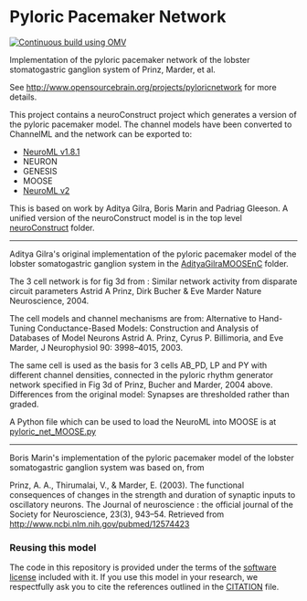 Pyloric Pacemaker Network
=========================
[![Continuous build using OMV](https://github.com/OpenSourceBrain/PyloricNetwork/actions/workflows/omv-ci.yml/badge.svg)](https://github.com/OpenSourceBrain/PyloricNetwork/actions/workflows/omv-ci.yml)

Implementation of the pyloric pacemaker network of the lobster stomatogastric ganglion system of Prinz, Marder, et al.

See http://www.opensourcebrain.org/projects/pyloricnetwork for more
details.

This project contains a neuroConstruct project which generates a version of the pyloric pacemaker model. The channel models have been converted to ChannelML and the network can be exported to:

- [NeuroML v1.8.1](https://github.com/OpenSourceBrain/PyloricNetwork/tree/master/neuroConstruct/generatedNeuroML)
- NEURON
- GENESIS
- MOOSE
- [NeuroML v2](https://github.com/OpenSourceBrain/PyloricNetwork/tree/master/neuroConstruct/generatedNeuroML2)


This is based on work by Aditya Gilra, Boris Marin and Padriag Gleeson.  A unified version of the neuroConstruct model is in the top level [neuroConstruct](https://github.com/OpenSourceBrain/PyloricNetwork/tree/master/neuroConstruct) folder.

----------------------------------

Aditya Gilra's original implementation of the pyloric pacemaker model of the lobster somatogastric ganglion 
system in the [AdityaGilraMOOSEnC](https://github.com/OpenSourceBrain/PyloricNetwork/tree/master/AdityaGilraMOOSEnC) folder.

The 3 cell network is for fig 3d from :
Similar network activity from disparate circuit parameters
Astrid A Prinz, Dirk Bucher & Eve Marder
Nature Neuroscience, 2004.

The cell models and channel mechanisms are from:
Alternative to Hand-Tuning Conductance-Based Models: Construction and Analysis of Databases of Model Neurons
Astrid A. Prinz, Cyrus P. Billimoria, and Eve Marder,
J Neurophysiol 90: 3998–4015, 2003.

The same cell is used as the basis for 3 cells AB_PD, LP and PY with different channel densities,
 connected in the pyloric rhythm generator network specified in Fig 3d of Prinz, Bucher and Marder, 2004 above.
Differences from the original model: Synapses are thresholded rather than graded.

A Python file which can be used to load the NeuroML into MOOSE is at [pyloric_net_MOOSE.py](https://github.com/OpenSourceBrain/PyloricNetwork/blob/master/AdityaGilraMOOSEnC/pyloric_net_MOOSE.py)

----------------------------------

Boris Marin's implementation of the pyloric pacemaker model of the lobster
somatogastric ganglion system was based on, from

Prinz, A. A., Thirumalai, V., & Marder, E. (2003). The functional
consequences of changes in the strength and duration of synaptic
inputs to oscillatory neurons. The Journal of neuroscience : the
official journal of the Society for Neuroscience, 23(3), 943–54.
Retrieved from http://www.ncbi.nlm.nih.gov/pubmed/12574423


### Reusing this model

The code in this repository is provided under the terms of the [software license](LICENSE) included with it. If you use this model in your research, we respectfully ask you to cite the references outlined in the [CITATION](CITATION.md) file.



